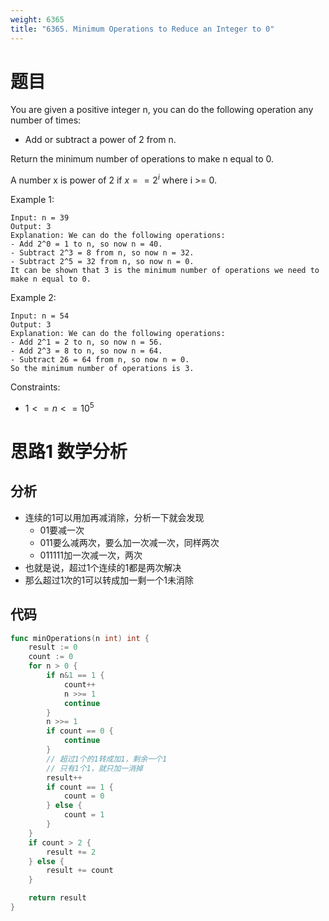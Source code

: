 ```yaml
---
weight: 6365
title: "6365. Minimum Operations to Reduce an Integer to 0"
---
```


# 题目

You are given a positive integer n, you can do the following operation any number of times:

- Add or subtract a power of 2 from n.

Return the minimum number of operations to make n equal to 0.

A number x is power of 2 if $x == 2^i$ where i >= 0.

Example 1:

```
Input: n = 39
Output: 3
Explanation: We can do the following operations:
- Add 2^0 = 1 to n, so now n = 40.
- Subtract 2^3 = 8 from n, so now n = 32.
- Subtract 2^5 = 32 from n, so now n = 0.
It can be shown that 3 is the minimum number of operations we need to make n equal to 0.
```

Example 2:

```
Input: n = 54
Output: 3
Explanation: We can do the following operations:
- Add 2^1 = 2 to n, so now n = 56.
- Add 2^3 = 8 to n, so now n = 64.
- Subtract 26 = 64 from n, so now n = 0.
So the minimum number of operations is 3.
```

Constraints:

- $1 <= n <= 10^5$

# 思路1 数学分析

## 分析

- 连续的1可以用加再减消除，分析一下就会发现
    - 01要减一次
    - 011要么减两次，要么加一次减一次，同样两次
    - 011111加一次减一次，两次
- 也就是说，超过1个连续的1都是两次解决
- 那么超过1次的1可以转成加一剩一个1未消除

## 代码

```go
func minOperations(n int) int {
	result := 0
	count := 0
	for n > 0 {
		if n&1 == 1 {
			count++
			n >>= 1
			continue
		}
		n >>= 1
		if count == 0 {
			continue
		}
		// 超过1个的1转成加1，剩余一个1
		// 只有1个1，就只加一消掉
		result++
		if count == 1 {
			count = 0
		} else {
			count = 1
		}
	}
	if count > 2 {
		result += 2
	} else {
		result += count
	}

	return result
}
```
